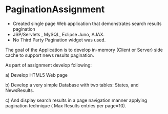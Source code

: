 PaginationAssignment
====================

- Created single page Web application that demonstrates search results pagination
- JSP/Servlets , MySQL, Eclipse Juno, AJAX.
- No Third Party Pagination widget was used.



The goal of the Application is to develop in-memory (Client or Server) side cache to support news results pagination. 

As part of assignment develop following:

a)      Develop HTML5 Web page

b)      Develop a very simple Database with two tables: States, and NewsResults.

c)       And display search results in a page navigation manner applying pagination technique ( Max Results entries per page=10).


